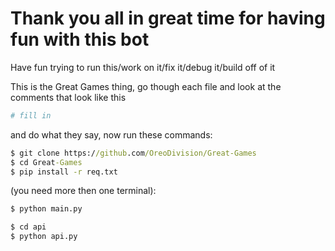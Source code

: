 # Thank you all in great time for having fun with this bot

Have fun trying to run this/work on it/fix it/debug it/build off of it

This is the Great Games thing, go though each file and look at the comments that look like this
```py
# fill in
```
and do what they say, now run these commands:
```cmd
$ git clone https://github.com/OreoDivision/Great-Games
$ cd Great-Games
$ pip install -r req.txt
```
(you need more then one terminal):
```cmd
$ python main.py
```
```cmd
$ cd api
$ python api.py
```
